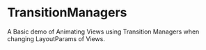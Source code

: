# TransitionManagers
A Basic demo of Animating Views using Transition Managers when changing LayoutParams of Views.
